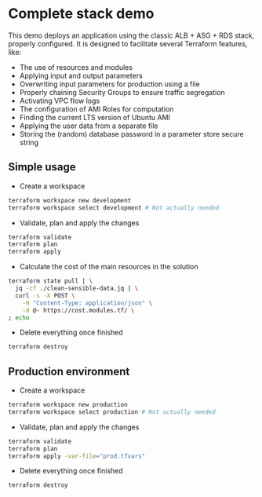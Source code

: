# Complete stack demo

This demo deploys an application using the classic ALB + ASG + RDS stack, properly configured.
It is designed to facilitate several Terraform features, like:

* The use of resources and modules
* Applying input and output parameters
* Overwriting input parameters for production using a file
* Properly chaining Security Groups to ensure traffic segregation
* Activating VPC flow logs
* The configuration of AMI Roles for computation
* Finding the current LTS version of Ubuntu AMI
* Applying the user data from a separate file
* Storing the (random) database password in a parameter store secure string

## Simple usage

* Create a workspace

```bash
terraform workspace new development
terraform workspace select development # Not actually needed
```

* Validate, plan and apply the changes

```bash
terraform validate
terraform plan
terraform apply
```

* Calculate the cost of the main resources in the solution

```bash
terraform state pull | \
  jq -cf ./clean-sensible-data.jq | \
  curl -s -X POST \
    -H "Content-Type: application/json" \
    -d @- https://cost.modules.tf/ \
; echo
```

* Delete everything once finished

```bash
terraform destroy
```

## Production environment

* Create a workspace

```bash
terraform workspace new production
terraform workspace select production # Not actually needed
```

* Validate, plan and apply the changes

```bash
terraform validate
terraform plan
terraform apply -var-file="prod.tfvars"
```

* Delete everything once finished

```bash
terraform destroy
```

